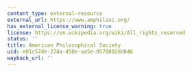 ```yaml
---
content_type: external-resource
external_url: https://www.amphilsoc.org/
has_external_license_warning: true
license: https://en.wikipedia.org/wiki/All_rights_reserved
status: ''
title: American Philosophical Society
uid: e01c57de-274a-450e-aa5e-0570002dd846
wayback_url: ''
---
```

